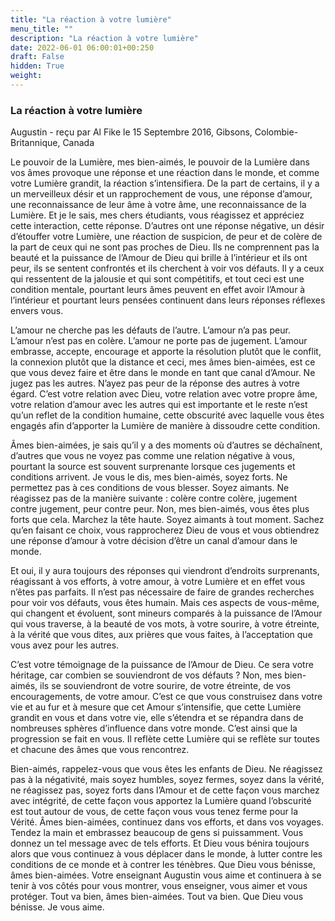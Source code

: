 ```yaml
---
title: "La réaction à votre lumière"
menu_title: ""
description: "La réaction à votre lumière"
date: 2022-06-01 06:00:01+00:250
draft: False
hidden: True
weight:
---
```

### La réaction à votre lumière

Augustin - reçu par Al Fike le 15 Septembre 2016, Gibsons, Colombie-Britannique, Canada

Le pouvoir de la Lumière, mes bien-aimés, le pouvoir de la Lumière dans vos âmes provoque une réponse et une réaction dans le monde, et comme votre Lumière grandit, la réaction s’intensifiera. De la part de certains, il y a un merveilleux désir et un rapprochement de vous, une réponse d’amour, une reconnaissance de leur âme à votre âme, une reconnaissance de la Lumière. Et je le sais, mes chers étudiants, vous réagissez et appréciez cette interaction, cette réponse. D’autres ont une réponse négative, un désir d’étouffer votre Lumière, une réaction de suspicion, de peur et de colère de la part de ceux qui ne sont pas proches de Dieu. Ils ne comprennent pas la beauté et la puissance de l’Amour de Dieu qui brille à l’intérieur et ils ont peur, ils se sentent confrontés et ils cherchent à voir vos défauts. Il y a ceux qui ressentent de la jalousie et qui sont compétitifs, et tout ceci est une condition mentale, pourtant leurs âmes peuvent en effet avoir l’Amour à l’intérieur et pourtant leurs pensées continuent dans leurs réponses réflexes envers vous.

L’amour ne cherche pas les défauts de l’autre. L’amour n’a pas peur. L’amour n’est pas en colère. L’amour ne porte pas de jugement. L’amour embrasse, accepte, encourage et apporte la résolution plutôt que le conflit, la connexion plutôt que la distance et ceci, mes âmes bien-aimées, est ce que vous devez faire et être dans le monde en tant que canal d’Amour. Ne jugez pas les autres. N’ayez pas peur de la réponse des autres à votre égard. C’est votre relation avec Dieu, votre relation avec votre propre âme, votre relation d’amour avec les autres qui est importante et le reste n’est qu’un reflet de la condition humaine, cette obscurité avec laquelle vous êtes engagés afin d’apporter la Lumière de manière à dissoudre cette condition.

Âmes bien-aimées, je sais qu’il y a des moments où d’autres se déchaînent, d’autres que vous ne voyez pas comme une relation négative à vous, pourtant la source est souvent surprenante lorsque ces jugements et conditions arrivent. Je vous le dis, mes bien-aimés, soyez forts. Ne permettez pas à ces conditions de vous blesser. Soyez aimants. Ne réagissez pas de la manière suivante : colère contre colère, jugement contre jugement, peur contre peur. Non, mes bien-aimés, vous êtes plus forts que cela. Marchez la tête haute. Soyez aimants à tout moment. Sachez qu’en faisant ce choix, vous rapprocherez Dieu de vous et vous obtiendrez une réponse d’amour à votre décision d’être un canal d’amour dans le monde.

Et oui, il y aura toujours des réponses qui viendront d’endroits surprenants, réagissant à vos efforts, à votre amour, à votre Lumière et en effet vous n’êtes pas parfaits. Il n’est pas nécessaire de faire de grandes recherches pour voir vos défauts, vous êtes humain. Mais ces aspects de vous-même, qui changent et évoluent, sont mineurs comparés à la puissance de l’Amour qui vous traverse, à la beauté de vos mots, à votre sourire, à votre étreinte, à la vérité que vous dites, aux prières que vous faites, à l’acceptation que vous avez pour les autres.

C’est votre témoignage de la puissance de l’Amour de Dieu. Ce sera votre héritage, car combien se souviendront de vos défauts ? Non, mes bien-aimés, ils se souviendront de votre sourire, de votre étreinte, de vos encouragements, de votre amour. C’est ce que vous construisez dans votre vie et au fur et à mesure que cet Amour s’intensifie, que cette Lumière grandit en vous et dans votre vie, elle s’étendra et se répandra dans de nombreuses sphères d’influence dans votre monde. C’est ainsi que la progression se fait en vous. Il reflète cette Lumière qui se reflète sur toutes et chacune des âmes que vous rencontrez.

Bien-aimés, rappelez-vous que vous êtes les enfants de Dieu. Ne réagissez pas à la négativité, mais soyez humbles, soyez fermes, soyez dans la vérité, ne réagissez pas, soyez forts dans l’Amour et de cette façon vous marchez avec intégrité, de cette façon vous apportez la Lumière quand l’obscurité est tout autour de vous, de cette façon vous vous tenez ferme pour la Vérité. Âmes bien-aimées, continuez dans vos efforts, et dans vos voyages. Tendez la main et embrassez beaucoup de gens si puissamment. Vous donnez un tel message avec de tels efforts. Et Dieu vous bénira toujours alors que vous continuez à vous déplacer dans le monde, à lutter contre les conditions de ce monde et à contrer les ténèbres. Que Dieu vous bénisse, âmes bien-aimées. Votre enseignant Augustin vous aime et continuera à se tenir à vos côtés pour vous montrer, vous enseigner, vous aimer et vous protéger. Tout va bien, âmes bien-aimées. Tout va bien. Que Dieu vous bénisse. Je vous aime.



